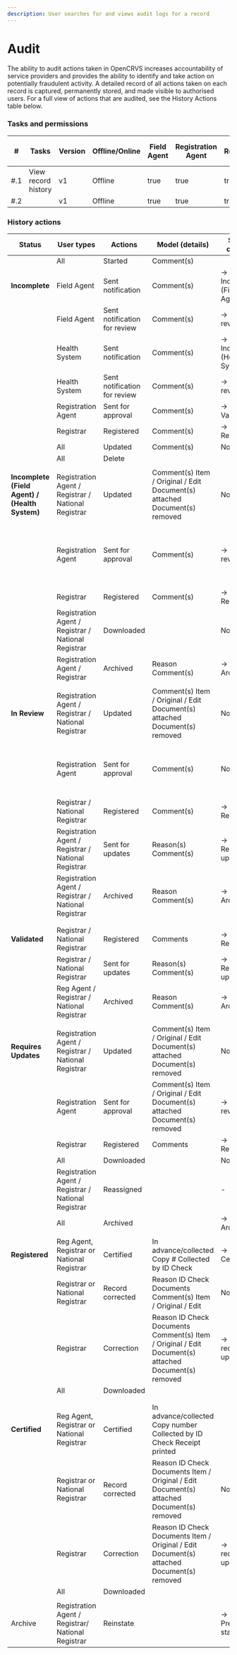 ```yaml
---
description: User searches for and views audit logs for a record
---
```


# Audit

The ability to audit actions taken in OpenCRVS increases accountability of service providers and provides the ability to identify and take action on potentially fraudulent activity. A detailed record of all actions taken on each record is captured, permanently stored, and made visible to authorised users. For a full view of actions that are audited, see the History Actions table below.

### Tasks and permissions

<table><thead><tr><th>#</th><th>Tasks</th><th>Version</th><th>Offline/Online</th><th data-type="checkbox">Field Agent</th><th data-type="checkbox">Registration Agent</th><th data-type="checkbox">Registrar</th><th data-type="checkbox">National Registrar</th><th data-type="checkbox">Performance Manager</th><th data-type="checkbox">Local System Admin</th><th data-type="checkbox">National System Admin</th></tr></thead><tbody><tr><td>#.1</td><td>View record history</td><td>v1</td><td>Offline</td><td>true</td><td>true</td><td>true</td><td>true</td><td>false</td><td>false</td><td>false</td></tr><tr><td>#.2</td><td> </td><td>v1</td><td>Offline</td><td>true</td><td>true</td><td>true</td><td>true</td><td>false</td><td>false</td><td>false</td></tr></tbody></table>

### History actions

| Status                                         | User types                                          | Actions                      | Model (details)                                                                                      | Status change                | Workqueue                                                      |
| ---------------------------------------------- | --------------------------------------------------- | ---------------------------- | ---------------------------------------------------------------------------------------------------- | ---------------------------- | -------------------------------------------------------------- |
|                                                | All                                                 | Started                      | Comment(s)                                                                                           |                              |                                                                |
| **Incomplete**                                 | Field Agent                                         | Sent notification            | Comment(s)                                                                                           | → Incomplete (Field Agent)   | → In progress                                                  |
|                                                | Field Agent                                         | Sent notification for review | Comment(s)                                                                                           | → In review                  | → Ready for review                                             |
|                                                | Health System                                       | Sent notification            | Comment(s)                                                                                           | → Incomplete (Health System) | → In progress                                                  |
|                                                | Health System                                       | Sent notification for review | Comment(s)                                                                                           | → In review                  | → Ready for review                                             |
|                                                | Registration Agent                                  | Sent for approval            | Comment(s)                                                                                           | → Validated                  | → Ready for review                                             |
|                                                | Registrar                                           | Registered                   | Comment(s)                                                                                           | → Registered                 | → Ready to print                                               |
|                                                | All                                                 | Updated                      | Comment(s)                                                                                           | No change                    | No change                                                      |
|                                                | All                                                 | Delete                       |                                                                                                      |                              |                                                                |
|                                                |                                                     |                              |                                                                                                      |                              |                                                                |
| **Incomplete (Field Agent) / (Health System)** | Registration Agent / Registrar / National Registrar | Updated                      | Comment(s) Item / Original / Edit Document(s) attached Document(s) removed                           | No change                    |                                                                |
|                                                | Registration Agent                                  | Sent for approval            | Comment(s)                                                                                           | → In review                  | → Sent for approval (Reg Agent) → Ready for review (Registrar) |
|                                                | Registrar                                           | Registered                   | Comment(s)                                                                                           | → Registered                 | → Ready to print                                               |
|                                                | Registration Agent / Registrar / National Registrar | Downloaded                   |                                                                                                      | No change                    | No change                                                      |
|                                                | Registration Agent / Registrar                      | Archived                     | Reason Comment(s)                                                                                    | → Archived                   | → Archive                                                      |
|                                                |                                                     |                              |                                                                                                      |                              |                                                                |
| **In Review**                                  | Registration Agent / Registrar / National Registrar | Updated                      | Comment(s) Item / Original / Edit Document(s) attached Document(s) removed                           | No change                    | → Ready for review                                             |
|                                                | Registration Agent                                  | Sent for approval            | Comment(s)                                                                                           | No change                    | → Reg Agent - Sent for approval → Registrar - No change        |
|                                                | Registrar / National Registrar                      | Registered                   | Comment(s)                                                                                           | → Registered                 | → Ready to print                                               |
|                                                | Registration Agent / Registrar / National Registrar | Sent for updates             | Reason(s) Comment(s)                                                                                 | → Requires updates           | → Requires updates                                             |
|                                                | Registration Agent / Registrar / National Registrar | Archived                     | Reason Comment(s)                                                                                    | → Archived                   | →                                                              |
|                                                |                                                     |                              |                                                                                                      |                              |                                                                |
|                                                |                                                     |                              |                                                                                                      |                              |                                                                |
| **Validated**                                  | Registrar / National Registrar                      | Registered                   | Comments                                                                                             | → Registered                 | → Ready to print                                               |
|                                                | Registrar / National Registrar                      | Sent for updates             | Reason(s) Comment(s)                                                                                 | → Requires updates           | → Requires updates                                             |
|                                                | Reg Agent / Registrar / National Registrar          | Archived                     | Reason Comment(s)                                                                                    | → Archived                   | →                                                              |
|                                                |                                                     |                              |                                                                                                      |                              |                                                                |
| **Requires Updates**                           | Registration Agent / Registrar / National Registrar | Updated                      | Comment(s) Item / Original / Edit Document(s) attached Document(s) removed                           | No change                    |                                                                |
|                                                | Registration Agent                                  | Sent for approval            | Comment(s) Item / Original / Edit Document(s) attached Document(s) removed                           | → In review                  | → Ready for review                                             |
|                                                | Registrar                                           | Registered                   | Comments                                                                                             | → Registered                 | → Ready to print                                               |
|                                                | All                                                 | Downloaded                   |                                                                                                      | No change                    |                                                                |
|                                                | Registration Agent / Registrar / National Registrar | Reassigned                   |                                                                                                      | -                            | -                                                              |
|                                                | All                                                 | Archived                     |                                                                                                      | → Archived                   | → Archive                                                      |
|                                                |                                                     |                              |                                                                                                      |                              |                                                                |
| **Registered**                                 | Reg Agent, Registrar or National Registrar          | Certified                    | In advance/collected Copy # Collected by ID Check                                                    | → Certified                  | → Remove from ready to print                                   |
|                                                | Registrar or National Registrar                     | Record corrected             | Reason ID Check Documents Comment(s) Item / Original / Edit                                          | No change                    | → Ready to print                                               |
|                                                | Registrar                                           | Correction                   | Reason ID Check Documents Comment(s) Item / Original / Edit Document(s) attached Document(s) removed | → Record requires updates    | → Ready for review                                             |
|                                                | All                                                 | Downloaded                   |                                                                                                      |                              |                                                                |
|                                                |                                                     |                              |                                                                                                      |                              |                                                                |
|                                                |                                                     |                              |                                                                                                      |                              |                                                                |
| **Certified**                                  | Reg Agent, Registrar or National Registrar          | Certified                    | In advance/collected Copy number Collected by ID Check Receipt printed                               |                              |                                                                |
|                                                | Registrar or National Registrar                     | Record corrected             | Reason ID Check Documents Item / Original / Edit Document(s) attached Document(s) removed            | No change                    |                                                                |
|                                                | Registrar                                           | Correction                   | Reason ID Check Documents Item / Original / Edit Document(s) attached Document(s) removed            | → Record requires updates    | → Ready for review                                             |
|                                                | All                                                 | Downloaded                   |                                                                                                      |                              |                                                                |
|                                                |                                                     |                              |                                                                                                      |                              |                                                                |
| Archive                                        | Registration Agent / Registrar/ National Registrar  | Reinstate                    |                                                                                                      | → Previous status            | → Previous workqueue                                           |
